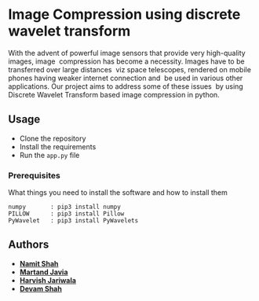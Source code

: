 # Image Compression using discrete wavelet transform

With the advent of powerful image sensors that provide very high-quality images, image  compression has become a necessity. Images have to be transferred over large distances  viz space telescopes, rendered on mobile phones having weaker internet connection and  be used in various other applications. Our project aims to address some of these issues  by using Discrete Wavelet Transform based image compression in python.


## Usage
* Clone the repository
* Install the requirements
* Run the `app.py` file

### Prerequisites

What things you need to install the software and how to install them

```
numpy       : pip3 install numpy
PILLOW      : pip3 install Pillow
PyWavelet   : pip3 install PyWavelets
```

## Authors

* [**Namit Shah**](https://github.com/NamitS27)
* [**Martand Javia**](https://github.com/MRJ35)
* [**Harvish Jariwala**](https://github.com/harvishj)
* [**Devam Shah**](https://github.com/Devam911)
